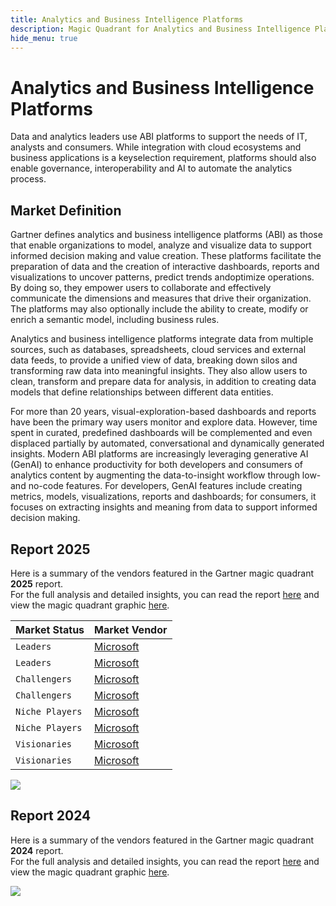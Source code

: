 ```yaml
---
title: Analytics and Business Intelligence Platforms
description: Magic Quadrant for Analytics and Business Intelligence Platforms
hide_menu: true
---
```


# Analytics and Business Intelligence Platforms

Data and analytics leaders use ABI platforms to support the needs of IT, analysts and consumers. While integration with cloud ecosystems and business applications is a keyselection requirement, platforms should also enable governance, interoperability and AI to automate the analytics process.

## Market Definition

Gartner defines analytics and business intelligence platforms (ABI) as those that enable organizations to model, analyze and visualize data to support informed decision making and value creation. These platforms facilitate the preparation of data and the creation of interactive dashboards, reports and visualizations to uncover patterns, predict trends andoptimize operations. By doing so, they empower users to collaborate and effectively communicate the dimensions and measures that drive their organization. The platforms may also optionally include the ability to create, modify or enrich a semantic model, including business rules.

Analytics and business intelligence platforms integrate data from multiple sources, such as databases, spreadsheets, cloud services and external data feeds, to provide a unified view of data, breaking down silos and transforming raw data into meaningful insights. They also allow users to clean, transform and prepare data for analysis, in addition to creating data models that define relationships between different data entities.

For more than 20 years, visual-exploration-based dashboards and reports have been the primary way users monitor and explore data. However, time spent in curated, predefined dashboards will be complemented and even displaced partially by automated, conversational and dynamically generated insights. Modern ABI platforms are increasingly leveraging generative AI (GenAI) to enhance productivity for both developers and consumers of analytics content by augmenting the data-to-insight workflow through low- and no-code features. For developers, GenAI features include creating metrics, models, visualizations, reports and dashboards; for consumers, it focuses on extracting insights and meaning from data to support informed decision making.

## Report 2025

Here is a summary of the vendors featured in the Gartner magic quadrant **2025** report. <br/>For the full analysis and detailed insights, you can read the report
<a href="/docs/2025/analytics-and-business-intelligence-platforms.pdf" target="_blank" rel="noopener noreferrer">here</a>
and view the magic quadrant graphic
<a href="2025/analytics-and-business-intelligence-platforms.png" target="_blank" rel="noopener noreferrer">here</a>.

| Market Status   | Market Vendor                   |
| --------------- | ------------------------------- |
| `Leaders`       | [Microsoft](/vendors/microsoft) |
| `Leaders`       | [Microsoft](/vendors/microsoft) |
| `Challengers`   | [Microsoft](/vendors/microsoft) |
| `Challengers`   | [Microsoft](/vendors/microsoft) |
| `Niche Players` | [Microsoft](/vendors/microsoft) |
| `Niche Players` | [Microsoft](/vendors/microsoft) |
| `Visionaries`   | [Microsoft](/vendors/microsoft) |
| `Visionaries`   | [Microsoft](/vendors/microsoft) |

<img src="2025/analytics-and-business-intelligence-platforms.png" loading="lazy" />

## Report 2024

Here is a summary of the vendors featured in the Gartner magic quadrant **2024** report. <br/>For the full analysis and detailed insights, you can read the report
<a href="2024/analytics-and-business-intelligence-platforms.pdf" target="_blank" rel="noopener noreferrer">here</a>
and view the magic quadrant graphic
<a href="2024/analytics-and-business-intelligence-platforms.png" target="_blank" rel="noopener noreferrer">here</a>.

<img src="2024/analytics-and-business-intelligence-platforms.png" loading="lazy" />
